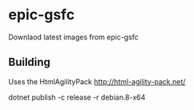 # epic-gsfc

Downlaod latest images from epic-gsfc

## Building

Uses the HtmlAgilityPack http://html-agility-pack.net/

dotnet publish -c release -r debian.8-x64


